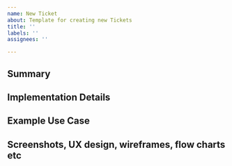 ```yaml
---
name: New Ticket
about: Template for creating new Tickets
title: ''
labels: ''
assignees: ''

---
```


## Summary

## Implementation Details

## Example Use Case

## Screenshots, UX design, wireframes, flow charts etc
